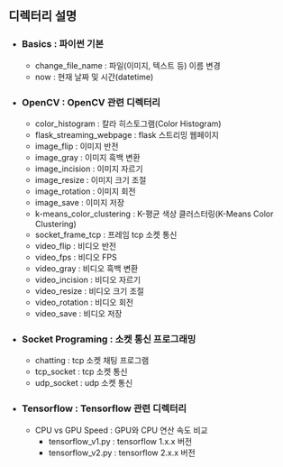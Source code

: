## 디렉터리 설명
* ### Basics : 파이썬 기본
  * change_file_name : 파일(이미지, 텍스트 등) 이름 변경
  * now : 현재 날짜 및 시간(datetime)
  
* ### OpenCV : OpenCV 관련 디렉터리
  * color_histogram : 칼라 히스토그램(Color Histogram)
  * flask_streaming_webpage : flask 스트리밍 웹페이지
  * image_flip : 이미지 반전
  * image_gray : 이미지 흑백 변환
  * image_incision : 이미지 자르기
  * image_resize : 이미지 크기 조절
  * image_rotation : 이미지 회전
  * image_save : 이미지 저장
  * k-means_color_clustering : K-평균 색상 클러스터링(K-Means Color Clustering)
  * socket_frame_tcp : 프레임 tcp 소켓 통신
  * video_flip : 비디오 반전
  * video_fps : 비디오 FPS
  * video_gray : 비디오 흑백 변환
  * video_incision : 비디오 자르기
  * video_resize : 비디오 크기 조절
  * video_rotation : 비디오 회전
  * video_save : 비디오 저장

* ### Socket Programing : 소켓 통신 프로그래밍
  * chatting : tcp 소켓 채팅 프로그램
  * tcp_socket : tcp 소켓 통신
  * udp_socket : udp 소켓 통신

* ### Tensorflow : Tensorflow 관련 디렉터리
  * CPU vs GPU Speed : GPU와 CPU 연산 속도 비교
    * tensorflow_v1.py : tensorflow 1.x.x 버전
    * tensorflow_v2.py : tensorflow 2.x.x 버전
